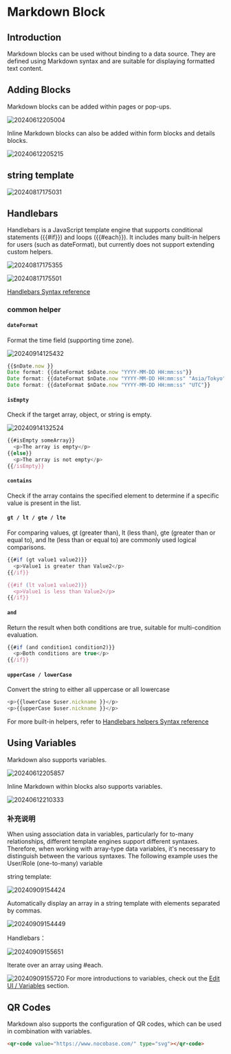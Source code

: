 # Markdown Block

## Introduction

Markdown blocks can be used without binding to a data source. They are defined using Markdown syntax and are suitable for displaying formatted text content.

## Adding Blocks

Markdown blocks can be added within pages or pop-ups.

![20240612205004](https://static-docs.nocobase.com/20240612205004.png)

Inline Markdown blocks can also be added within form blocks and details blocks.

![20240612205215](https://static-docs.nocobase.com/20240612205215.png)

## string template

![20240817175031](https://static-docs.nocobase.com/20240817175031.png)

## Handlebars

Handlebars is a JavaScript template engine that supports conditional statements ({{#if}}) and loops ({{#each}}). It includes many built-in helpers for users (such as dateFormat), but currently does not support extending custom helpers.

![20240817175355](https://static-docs.nocobase.com/20240817175355.png)

![20240817175501](https://static-docs.nocobase.com/20240817175501.png)

<a href="https://handlebarsjs.com/guide/builtin-helpers" target="_blank">Handlebars Syntax reference</a>

### common helper

#### `dateFormat`

Format the time field (supporting time zone).

![20240914125432](https://static-docs.nocobase.com/20240914125432.png)

```javascript
{{$nDate.now }}
Date format: {{dateFormat $nDate.now "YYYY-MM-DD HH:mm:ss"}}
Date format: {{dateFormat $nDate.now "YYYY-MM-DD HH:mm:ss" "Asia/Tokyo"}}
Date format: {{dateFormat $nDate.now "YYYY-MM-DD HH:mm:ss" "UTC"}}
```

#### `isEmpty`

Check if the target array, object, or string is empty.

![20240914132524](https://static-docs.nocobase.com/20240914132524.png)

```javascript
{{#isEmpty someArray}}
  <p>The array is empty</p>
{{else}}
  <p>The array is not empty</p>
{{/isEmpty}}
```

#### `contains`

Check if the array contains the specified element to determine if a specific value is present in the list.

#### `gt / lt / gte / lte`

For comparing values, gt (greater than), lt (less than), gte (greater than or equal to), and lte (less than or equal to) are commonly used logical comparisons.

```javascript
{{#if (gt value1 value2)}}
  <p>Value1 is greater than Value2</p>
{{/if}}

{{#if (lt value1 value2)}}
  <p>Value1 is less than Value2</p>
{{/if}}
```

#### `and`

Return the result when both conditions are true, suitable for multi-condition evaluation.

```javascript
{{#if (and condition1 condition2)}}
  <p>Both conditions are true</p>
{{/if}}
```

#### `upperCase / lowerCase`

Convert the string to either all uppercase or all lowercase

```javascript
<p>{{lowerCase $user.nickname }}</p>
<p>{{upperCase $user.nickname }}</p>

```

For more built-in helpers, refer to <a href="https://www.npmjs.com/package/@budibase/handlebars-helpers" target="_blank">Handlebars helpers Syntax reference</a>

## Using Variables

Markdown also supports variables.

![20240612205857](https://static-docs.nocobase.com/20240612205857.png)

Inline Markdown within blocks also supports variables.

![20240612210333](https://static-docs.nocobase.com/20240612210333.png)

### 补充说明

When using association data in variables, particularly for to-many relationships, different template engines support different syntaxes. Therefore, when working with array-type data variables, it's necessary to distinguish between the various syntaxes. The following example uses the User/Role (one-to-many) variable

string template:

![20240909154424](https://static-docs.nocobase.com/20240909154424.png)

Automatically display an array in a string template with elements separated by commas.

![20240909154449](https://static-docs.nocobase.com/20240909154449.png)

Handlebars：

![20240909155651](https://static-docs.nocobase.com/20240909155651.png)

Iterate over an array using #each.

![20240909155720](https://static-docs.nocobase.com/20240909155720.png)
For more introductions to variables, check out the [Edit UI / Variables](/handbook/ui/variables) section.

## QR Codes

Markdown also supports the configuration of QR codes, which can be used in combination with variables.

```html
<qr-code value="https://www.nocobase.com/" type="svg"></qr-code>
```

